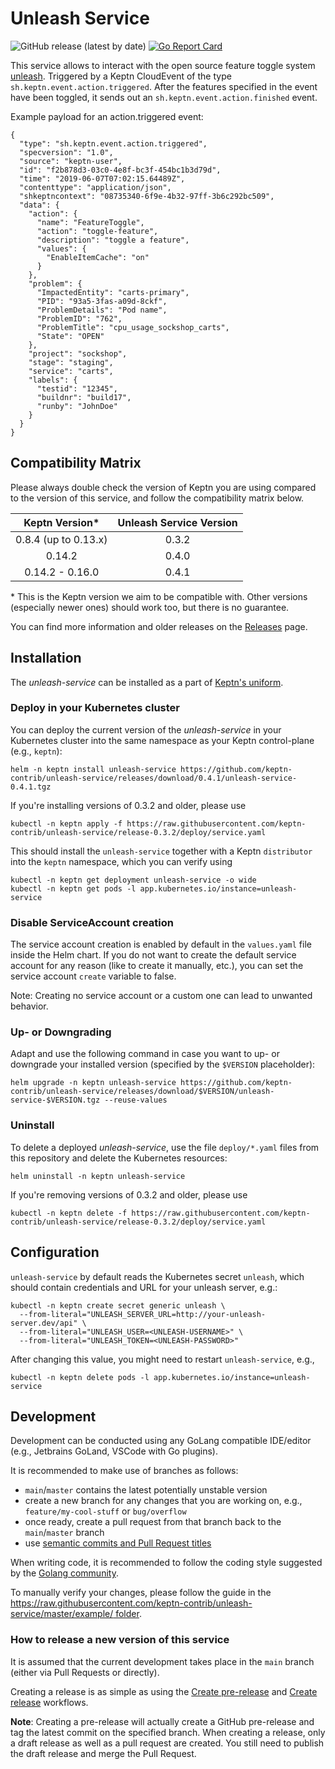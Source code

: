 # Unleash Service
![GitHub release (latest by date)](https://img.shields.io/github/v/release/keptn-contrib/unleash-service)
[![Go Report Card](https://goreportcard.com/badge/github.com/keptn-contrib/unleash-service)](https://goreportcard.com/report/github.com/keptn-contrib/unleash-service)

This service allows to interact with the open source feature toggle system [unleash](https://github.com/unleash). 
Triggered by a Keptn CloudEvent of the type `sh.keptn.event.action.triggered`. After the features specified in the event 
have been toggled, it sends out an `sh.keptn.event.action.finished` event.

Example payload for an action.triggered event:

```
{
  "type": "sh.keptn.event.action.triggered",
  "specversion": "1.0",
  "source": "keptn-user",
  "id": "f2b878d3-03c0-4e8f-bc3f-454bc1b3d79d",
  "time": "2019-06-07T07:02:15.64489Z",
  "contenttype": "application/json",
  "shkeptncontext": "08735340-6f9e-4b32-97ff-3b6c292bc509",
  "data": {
    "action": {
      "name": "FeatureToggle",
      "action": "toggle-feature",
      "description": "toggle a feature",
      "values": {
        "EnableItemCache": "on"
      }
    },
    "problem": {
      "ImpactedEntity": "carts-primary",
      "PID": "93a5-3fas-a09d-8ckf",
      "ProblemDetails": "Pod name",
      "ProblemID": "762",
      "ProblemTitle": "cpu_usage_sockshop_carts",
      "State": "OPEN"
    },
    "project": "sockshop",
    "stage": "staging",
    "service": "carts",
    "labels": {
      "testid": "12345",
      "buildnr": "build17",
      "runby": "JohnDoe"
    }
  }
}
```

## Compatibility Matrix

Please always double check the version of Keptn you are using compared to the version of this service, and follow the compatibility matrix below.


|   Keptn Version\*    | Unleash Service Version |
|:--------------------:|:-----------------------:|
| 0.8.4 (up to 0.13.x) |          0.3.2          |
|        0.14.2        |          0.4.0          |
|    0.14.2 - 0.16.0   |          0.4.1          |

\* This is the Keptn version we aim to be compatible with. Other versions (especially newer ones) should work too, but there is no guarantee.

You can find more information and older releases on the [Releases](https://github.com/keptn-contrib/unleash-service/releases) page.

## Installation

The *unleash-service* can be installed as a part of [Keptn's uniform](https://keptn.sh).

### Deploy in your Kubernetes cluster

You can deploy the current version of the *unleash-service* in your Kubernetes cluster into the same namespace as your Keptn control-plane (e.g., `keptn`):

```console
helm -n keptn install unleash-service https://github.com/keptn-contrib/unleash-service/releases/download/0.4.1/unleash-service-0.4.1.tgz
```

If you're installing versions of 0.3.2 and older, please use
```console
kubectl -n keptn apply -f https://raw.githubusercontent.com/keptn-contrib/unleash-service/release-0.3.2/deploy/service.yaml 
```

This should install the `unleash-service` together with a Keptn `distributor` into the `keptn` namespace, which you can verify using

```console
kubectl -n keptn get deployment unleash-service -o wide
kubectl -n keptn get pods -l app.kubernetes.io/instance=unleash-service
```

### Disable ServiceAccount creation

The service account creation is enabled by default in the `values.yaml` file inside the Helm chart. If you do not want to create the default service account for any reason (like to create it manually, etc.), you can set the service account `create` variable to false.

Note: Creating no service account or a custom one can lead to unwanted behavior.

### Up- or Downgrading

Adapt and use the following command in case you want to up- or downgrade your installed version (specified by the `$VERSION` placeholder):

```console
helm upgrade -n keptn unleash-service https://github.com/keptn-contrib/unleash-service/releases/download/$VERSION/unleash-service-$VERSION.tgz --reuse-values
```

### Uninstall

To delete a deployed *unleash-service*, use the file `deploy/*.yaml` files from this repository and delete the Kubernetes resources:

```console
helm uninstall -n keptn unleash-service
```

If you're removing versions of 0.3.2 and older, please use
```console
kubectl -n keptn delete -f https://raw.githubusercontent.com/keptn-contrib/unleash-service/release-0.3.2/deploy/service.yaml 
```

## Configuration

`unleash-service` by default reads the Kubernetes secret `unleash`, which should contain credentials and URL for your unleash server, e.g.:
```console
kubectl -n keptn create secret generic unleash \
  --from-literal="UNLEASH_SERVER_URL=http://your-unleash-server.dev/api" \
  --from-literal="UNLEASH_USER=<UNLEASH-USERNAME>" \
  --from-literal="UNLEASH_TOKEN=<UNLEASH-PASSWORD>"
```

After changing this value, you might need to restart `unleash-service`, e.g.,
```console
kubectl -n keptn delete pods -l app.kubernetes.io/instance=unleash-service
```

## Development

Development can be conducted using any GoLang compatible IDE/editor (e.g., Jetbrains GoLand, VSCode with Go plugins).

It is recommended to make use of branches as follows:

* `main`/`master` contains the latest potentially unstable version
* create a new branch for any changes that you are working on, e.g., `feature/my-cool-stuff` or `bug/overflow`
* once ready, create a pull request from that branch back to the `main`/`master` branch
* use [semantic commits and Pull Request titles](https://www.conventionalcommits.org/en/v1.0.0/)

When writing code, it is recommended to follow the coding style suggested by the [Golang community](https://github.com/golang/go/wiki/CodeReviewComments).

To manually verify your changes, please follow the guide in the [https://raw.githubusercontent.com/keptn-contrib/unleash-service/master/example/ folder](https://raw.githubusercontent.com/keptn-contrib/unleash-service/master/example).

### How to release a new version of this service

It is assumed that the current development takes place in the `main` branch (either via Pull Requests or directly).

Creating a release is as simple as using the
[Create pre-release](https://github.com/keptn-contrib/unleash-service/actions/workflows/pre-release.yml) and
[Create release](https://github.com/keptn-contrib/unleash-service/actions/workflows/release.yml) workflows.

**Note**: Creating a pre-release will actually create a GitHub pre-release and tag the latest commit on the specified branch.
When creating a release, only a draft release as well as a pull request are created. You still need to publish the draft
release and merge the Pull Request.

